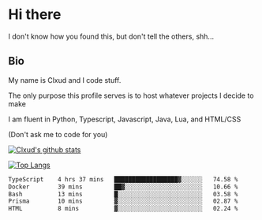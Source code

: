 

# Hi there
I don't know how you found this, but don't tell the others, shh...

## Bio
My name is Clxud and I code stuff.

The only purpose this profile serves is to host whatever projects I decide to make

I am fluent in Python, Typescript, Javascript, Java, Lua, and HTML/CSS



(Don't ask me to code for you)

[![Clxud's github stats](https://github-readme-stats.vercel.app/api?username=cloudwithax&count_private=true&theme=dark&show_icons=true)](https://github.com/anuraghazra/github-readme-stats) 

[![Top Langs](https://github-readme-stats.vercel.app/api/top-langs/?username=cloudwithax&theme=dark)](https://github.com/anuraghazra/github-readme-stats)

<!--START_SECTION:waka-->

```txt
TypeScript    4 hrs 37 mins   ██████████████████▓░░░░░░   74.58 %
Docker        39 mins         ██▓░░░░░░░░░░░░░░░░░░░░░░   10.66 %
Bash          13 mins         █░░░░░░░░░░░░░░░░░░░░░░░░   03.58 %
Prisma        10 mins         ▓░░░░░░░░░░░░░░░░░░░░░░░░   02.87 %
HTML          8 mins          ▓░░░░░░░░░░░░░░░░░░░░░░░░   02.24 %
```

<!--END_SECTION:waka-->







